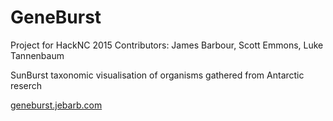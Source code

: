# GeneBurst

Project for HackNC 2015
Contributors: James Barbour, Scott Emmons, Luke Tannenbaum

SunBurst taxonomic visualisation of organisms gathered from Antarctic reserch

[geneburst.jebarb.com](geneburst.jebarb.com)
